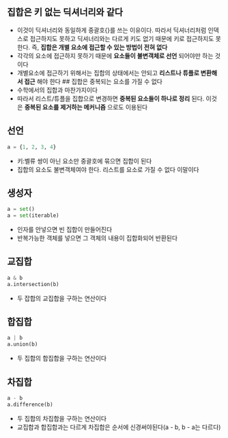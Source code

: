 ## 집합은 키 없는 딕셔너리와 같다

- 이것이 딕셔너리와 동일하게 중괄호{}를 쓰는 이유이다. 따라서 딕셔너리처럼 인덱스로 접근하지도 못하고 딕셔너리와는 다르게 키도 없기 때문에 키로 접근하지도 못한다. 즉, **집합은 개별 요소에 접근할 수 있는 방법이 전혀 없다**
- 각각의 요소에 접근하지 못하기 때문에 **요소들이 불변객체로 선언** 되어야만 하는 것이다
- 개별요소에 접근하기 위해서는 집합의 상태에서는 안되고 **리스트나 튜플로 변환해서 접근** 해야 한다 ## 집합은 중복되는 요소를 가질 수 없다
- 수학에서의 집합과 마찬가지이다
- 따라서 리스트/튜플을 집합으로 변경하면 **중복된 요소들이 하나로 정리** 된다. 이것은 **중복된 요소를 제거하는 메커니즘** 으로도 이용된다

## 선언

```python
a = {1, 2, 3, 4}
```

- 키:벨류 쌍이 아닌 요소만 중괄호에 묶으면 집합이 된다
- 집합의 요소도 불변객체여야 한다. 리스트를 요소로 가질 수 없다 이말이다

## 생성자

```python
a = set()
a = set(iterable)
```

- 인자를 안넣으면 빈 집합이 만들어진다
- 반복가능한 객체를 넣으면 그 객체의 내용이 집합화되어 반환된다

## 교집합

```python
a & b
a.intersection(b)
```

- 두 잡합의 교집합을 구하는 연산이다

## 합집합

```python
a | b
a.union(b)
```

- 두 집합의 합집합을 구하는 연산이다

## 차집합

```python
a - b
a.difference(b)
```

- 두 집합의 차집합을 구하는 연산이다
- 교집합과 합집합과는 다르게 차집합은 순서에 신경써야된다(a - b, b - a는 다르다)